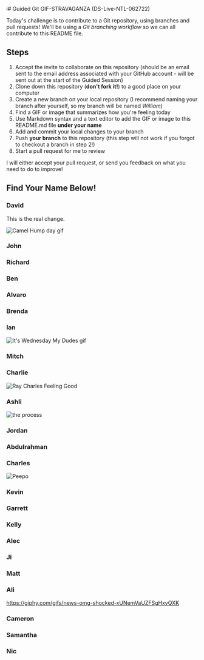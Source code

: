 i# Guided Git GIF-STRAVAGANZA (DS-Live-NTL-062722)

Today's challenge is to contribute to a Git repository, using branches and pull requests! 
We'll be using a *Git branching workflow* so we can all contribute to this README file.

## Steps

1. Accept the invite to collaborate on this repository (should be an email sent to the email 
address associated with your GitHub account - will be sent out at the start of the Guided 
Session)
2. Clone down this repository (**don't fork it!**) to a good place on your computer
3. Create a new branch on your local repository (I recommend naming your branch after 
yourself, so my branch will be named _William_)
4. Find a GIF or image that summarizes how you're feeling today
5. Use Markdown syntax and a text editor to add the GIF or image to this README.md file 
**under your name**
6. Add and commit your local changes to your branch
7. Push **your branch** to this repository (this step will not work if you forgot to checkout 
a branch in step 2!)
8. Start a pull request for me to review

I will either accept your pull request, or send you feedback on what you need to do to 
improve!

## Find Your Name Below!

### David

This is the real change.

![Camel Hump day gif](https://media.giphy.com/media/BVSMbtX5ZRGqwnCQnX/giphy.gif)


### John


### Richard


### Ben


### Alvaro


### Brenda


### Ian

![It's Wednesday My Dudes gif](https://giphy.com/clips/plusQA-test-partner-1iemyTrXywCBcE8WOi)


### Mitch


### Charlie

![Ray Charles Feeling Good](https://media.giphy.com/media/JpLe7RraexuAqCobnf/giphy.gif)
### Ashli
![the process](https://media.giphy.com/media/cnhpl4IeYgU7MCBdV2/giphy.gif)

### Jordan


### Abdulrahman

### Charles
![Peepo](https://thumbs.gfycat.com/DesertedNeglectedErne-max-1mb.gif)

### Kevin


### Garrett


### Kelly


### Alec


### Ji


### Matt


### Ali
https://giphy.com/gifs/news-omg-shocked-xUNemVaUZFSgHxvQXK

### Cameron


### Samantha


### Nic

